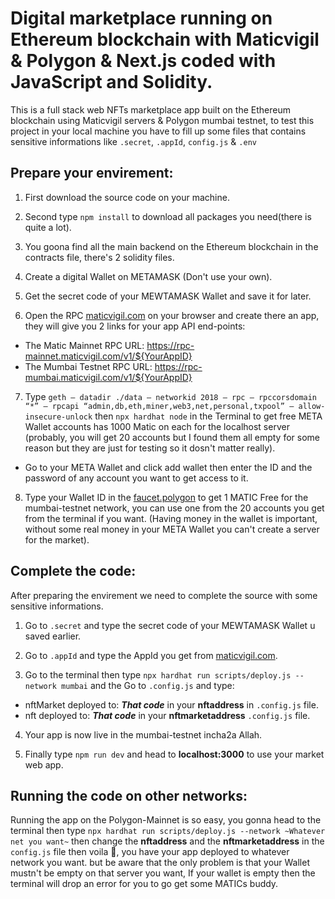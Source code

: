 # Digital marketplace running on Ethereum blockchain with Maticvigil & Polygon & Next.js coded with JavaScript and Solidity.

This is a full stack web NFTs marketplace app built on the Ethereum blockchain using Maticvigil servers & Polygon mumbai testnet, to test this project in your local machine you have to fill up some files that contains sensitive informations like `.secret`, `.appId`, `config.js` & `.env`

## Prepare your envirement:
1. First download the source code on your machine.

2. Second type `npm install` to download all packages you need(there is quite a lot).
 
3. You goona find all the main backend on the Ethereum blockchain in the contracts file, there's 2 solidity files.
 
4. Create a digital Wallet on METAMASK (Don't use your own).
 
5. Get the secret code of your MEWTAMASK Wallet and save it for later.

6. Open the RPC [maticvigil.com](https://rpc.maticvigil.com) on your browser and create there an app, they will give you 2 links for your app API end-points:
  - The Matic Mainnet RPC URL: https://rpc-mainnet.maticvigil.com/v1/${YourAppID}
  - The Mumbai Testnet RPC URL: https://rpc-mumbai.maticvigil.com/v1/${YourAppID}
  
7. Type `geth — datadir ./data — networkid 2018 — rpc — rpccorsdomain “*” — rpcapi “admin,db,eth,miner,web3,net,personal,txpool” — allow-insecure-unlock` then `npx hardhat node` in the Terminal to get free META Wallet accounts has 1000 Matic on each for the localhost server (probably, you will get 20 accounts but I found them all empty for some reason but they are just for testing so it dosn't matter really).
  - Go to your META Wallet and click add wallet then enter the ID and the password of any account you want to get access to it.
  
8. Type your Wallet ID in the [faucet.polygon](https://faucet.polygon.technology/) to get 1 MATIC Free for the mumbai-testnet network, you can use one from the 20 accounts you get from the terminal if you want. (Having money in the wallet is important, without some real money in your META Wallet you can't create a server for the market).

## Complete the code:
After preparing the envirement we need to complete the source with some sensitive informations.
1.  Go to `.secret` and type the secret code of your MEWTAMASK Wallet u saved earlier.

2.  Go to `.appId` and type the AppId you get from [maticvigil.com](https://rpc.maticvigil.com).

3.  Go to the terminal then type `npx hardhat run scripts/deploy.js --network mumbai` and the Go to `.config.js` and type:
  - nftMarket deployed to: ***That code*** in your **nftaddress** in `.config.js` file.
  - nft deployed to: ***That code*** in your **nftmarketaddress** `.config.js` file.
  
4. Your app is now live in the mumbai-testnet incha2a Allah.

5. Finally type `npm run dev` and head to **localhost:3000** to use your market web app.

## Running the code on other networks:
Running the app on the Polygon-Mainnet is so easy, you gonna head to the terminal then type `npx hardhat run scripts/deploy.js --network ~Whatever net you want~` then change the **nftaddress** and the **nftmarketaddress** in the `config.js` file then voila :tada:, you have your app deployed to whatever network you want.
but be aware that the only problem is that your Wallet mustn't be empty on that server you want, If your wallet is empty then the terminal will drop an error for you to go get some MATICs buddy.


